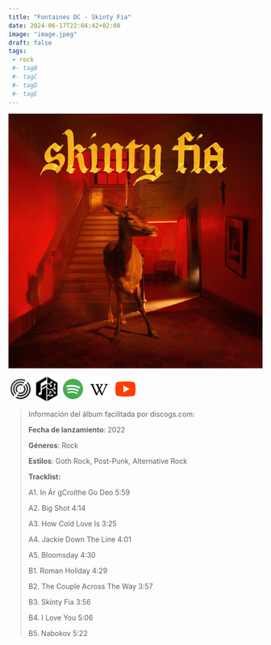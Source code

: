 ```yaml
---
title: "Fontaines DC - Skinty Fia"
date: 2024-06-17T22:04:42+02:00
image: "image.jpeg"
draft: false
tags:
 - rock
 #- tagB
 #- tagC
 #- tagD
 #- tagE
---
```

![cover](image.jpeg (Fontaines-DC - Skinty-Fia))
 
[![discogs](../links/svg/discogs.png (discogs))](https://www.discogs.com/master/2602640)
[![musicbrainz](../links/svg/musicbrainz.png (musicbrainz))](https://musicbrainz.org/release/f304e7c4-f66a-4131-8685-f7edeed5e3ea)
[![spotify](../links/svg/spotify.png (putify))](https://open.spotify.com/album/2ZMViS2A6M15Z1kN6n6O8S)
[![wikipedia](../links/svg/wikipedia.png (wikipedia))](None)
[![youtube](../links/svg/youtube.png (youtube))](https://www.youtube.com/playlist?list=PL6sXbKIngQvTEWrBAJP3_8HHs0MRwmU_P)
 
<!-- [![bandcamp](../links/svg/bandcamp.png (bandcamp))]() -->
<!-- [![lastfm](../links/svg/lastfm.png (lastfm))]() -->
 
> Información del álbum facilitada por discogs.com:
> 
> **Fecha de lanzamiento**: 2022
> 
> **Géneros**: Rock
> 
> **Estilos**: Goth Rock, Post-Punk, Alternative Rock
> 
> **Tracklist:**
> 
>   A1. In Ár gCroíthe Go Deo    5:59
> 
>   A2. Big Shot    4:14
> 
>   A3. How Cold Love Is    3:25
> 
>   A4. Jackie Down The Line    4:01
> 
>   A5. Bloomsday    4:30
> 
>   B1. Roman Holiday    4:29
> 
>   B2. The Couple Across The Way    3:57
> 
>   B3. Skinty Fia    3:56
> 
>   B4. I Love You    5:06
> 
>   B5. Nabokov    5:22
> 
